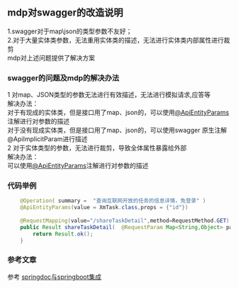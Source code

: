 ## mdp对swagger的改造说明
1.swagger对于map\json的类型参数不友好；  
2.对于大量实体类参数，无法重用实体类的描述，无法进行实体类内部属性进行裁剪  
mdp对上述问题提供了解决方案  

### swagger的问题及mdp的解决办法
1 对map、JSON类型的参数无法进行有效描述，无法进行模拟请求,应答等  
解决办法：  
对于有现成的实体类，但是接口用了map、json的，可以使用[@ApiEntityParams](src/main/java/com/mdp/swagger/ApiEntityParams.java)注解进行对参数的描述  
对于没有现成实体类，但是接口用了map、json的，可以使用swagger 原生注解@ApiImplicitParam进行描述  
2 对于实体类型的参数，无法进行裁剪，导致全体属性暴露给外部  
解决办法：  
可以使用[@ApiEntityParams](src/main/java/com/mdp/swagger/ApiEntityParams.java)注解进行对参数的描述  

### 代码举例
```java
	@Operation( summary =  "查询互联网开放的任务的信息详情，免登录" )
	@ApiEntityParams(value = XmTask.class,props = {"id"}) 
	 
	@RequestMapping(value="/shareTaskDetail",method=RequestMethod.GET)
	public Result shareTaskDetail(  @RequestParam Map<String,Object> params){ 
		return Result.ok();
	}
```

### 参考文章
 参考  [springdoc与springboot集成](https://www.cnblogs.com/vic-tory/p/17690501.html)